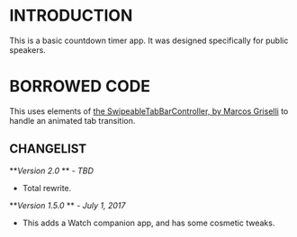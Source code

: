 INTRODUCTION
============
This is a basic countdown timer app. It was designed specifically for public speakers.

BORROWED CODE
===============

This uses elements of [the SwipeableTabBarController, by Marcos Griselli](https://github.com/marcosgriselli/SwipeableTabBarController) to handle an animated tab transition.

CHANGELIST
----------
***Version 2.0* ** *- TBD*

- Total rewrite.

***Version 1.5.0* ** *- July 1, 2017*

- This adds a Watch companion app, and has some cosmetic tweaks.
